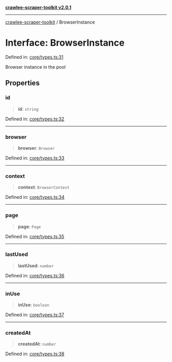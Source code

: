 [**crawlee-scraper-toolkit v2.0.1**](../README.md)

***

[crawlee-scraper-toolkit](../globals.md) / BrowserInstance

# Interface: BrowserInstance

Defined in: [core/types.ts:31](https://github.com/devalexanderdaza/crawlee-scraper-toolkit/blob/main/src/core/types.ts#L31)

Browser instance in the pool

## Properties

### id

> **id**: `string`

Defined in: [core/types.ts:32](https://github.com/devalexanderdaza/crawlee-scraper-toolkit/blob/main/src/core/types.ts#L32)

***

### browser

> **browser**: `Browser`

Defined in: [core/types.ts:33](https://github.com/devalexanderdaza/crawlee-scraper-toolkit/blob/main/src/core/types.ts#L33)

***

### context

> **context**: `BrowserContext`

Defined in: [core/types.ts:34](https://github.com/devalexanderdaza/crawlee-scraper-toolkit/blob/main/src/core/types.ts#L34)

***

### page

> **page**: `Page`

Defined in: [core/types.ts:35](https://github.com/devalexanderdaza/crawlee-scraper-toolkit/blob/main/src/core/types.ts#L35)

***

### lastUsed

> **lastUsed**: `number`

Defined in: [core/types.ts:36](https://github.com/devalexanderdaza/crawlee-scraper-toolkit/blob/main/src/core/types.ts#L36)

***

### inUse

> **inUse**: `boolean`

Defined in: [core/types.ts:37](https://github.com/devalexanderdaza/crawlee-scraper-toolkit/blob/main/src/core/types.ts#L37)

***

### createdAt

> **createdAt**: `number`

Defined in: [core/types.ts:38](https://github.com/devalexanderdaza/crawlee-scraper-toolkit/blob/main/src/core/types.ts#L38)
